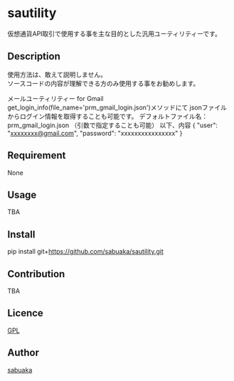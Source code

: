 sautility
====
仮想通貨API取引で使用する事を主な目的とした汎用ユーティリティーです。

## Description
使用方法は、敢えて説明しません。  
ソースコードの内容が理解できる方のみ使用する事をお勧めします。

メールユーティリティー for Gmail
get_login_info(file_name='prm_gmail_login.json')メソッドにて
jsonファイルからログイン情報を取得することも可能です。
デフォルトファイル名：prm_gmail_login.json （引数で指定することも可能）
以下、内容
{
    "user": "xxxxxxxx@gmail.com",
    "password": "xxxxxxxxxxxxxxxx"
}

## Requirement
None

## Usage
TBA

## Install
pip install git+https://github.com/sabuaka/sautility.git

## Contribution
TBA

## Licence
[GPL](https://github.com/sabuaka/sautility/blob/master/LICENSE)

## Author
[sabuaka](https://github.com/sabuaka)
